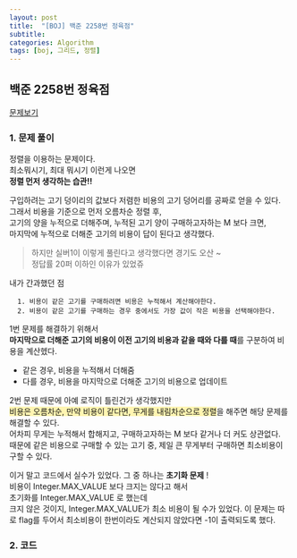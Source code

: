 ```yaml
---
layout: post
title:  "[BOJ] 백준 2258번 정육점"
subtitle: 
categories: Algorithm
tags: [boj, 그리드, 정렬]
---
```



## 백준 2258번 정육점

[문제보기](https://www.acmicpc.net/problem/2258)

### 1. 문제 풀이

정렬을 이용하는 문제이다.    
최소뭐시기, 최대 뭐시기 이런게 나오면     
**정렬 먼저 생각하는 습관!!** 
  
구입하려는 고기 덩이리의 값보다 저렴한 비용의 고기 덩어리를 공짜로 얻을 수 있다.    
그래서 비용을 기준으로 먼저 오름차순 정렬 후,    
고기의 양을 누적으로 더해주며, 누적된 고기 양이 구매하고자하는 M 보다 크면,    
마지막에 누적으로 더해준 고기의 비용이 답이 된다고 생각했다.    
  
>하지만 실버1이 이렇게 풀린다고 생각했다면 경기도 오산 ~     
 정답률 20퍼 이하인 이유가 있었쥬     
  
내가 간과했던 점
```
  1. 비용이 같은 고기를 구매하려면 비용은 누적해서 계산해야한다.    
  2. 비용이 같은 고기를 구매하는 경우 중에서도 가장 값이 작은 비용을 선택해야한다.    
```

1번 문제를 해결하기 위해서    
  **마지막으로 더해준 고기의 비용이 이전 고기의 비용과 같을 때와 다를 때**를 구분하여 비용을 계산헸다.    
  * 같은 경우, 비용을 누적해서 더해줌    
  * 다를 경우, 비용을 마지막으로 더해준 고기의 비용으로 업데이트    
  
2번 문제 때문에 아예 로직이 틀린건가 생각했지만        
  <span style='background-color:#fff5b1'>비용은 오름차순, 만약 비용이 같다면, 무게를 내림차순으로 정렬</span>을 해주면 해당 문제를 해결할 수 있다.     
  어차피 무게는 누적해서 합해지고, 구매하고자하는 M 보다 같거나 더 커도 상관없다.        
  때문에 같은 비용으로 구매할 수 있는 고기 중, 제일 큰 무게부터 구매하면 최소비용이 구할 수 있다.    
  
이거 말고 코드에서 실수가 있었다. 그 중 하나는 **초기화 문제** !           
비용이 Integer.MAX_VALUE 보다 크지는 않다고 해서     
초기화를 Integer.MAX_VALUE 로 했는데     
크지 않은 것이지, Integer.MAX_VALUE가 최소 비용이 될 수가 있었다.
이 문제는 따로 flag를 두어서 최소비용이 한번이라도 계산되지 않았다면 -1이 출력되도록 했다.      



### 2. 코드

<script src="https://gist.github.com/yeonui-0626/4257609c7ada83e103c7928209bdb9b5.js"></script>